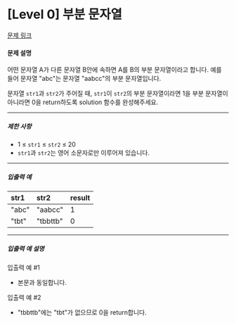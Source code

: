 # [Level 0] 부분 문자열

[문제 링크](https://school.programmers.co.kr/learn/courses/30/lessons/181842)

#### 문제 설명

어떤 문자열 A가 다른 문자열 B안에 속하면 A를 B의 부분 문자열이라고 합니다. 예를 들어 문자열 "abc"는 문자열 "aabcc"의 부분 문자열입니다.

문자열 ```str1```과 ```str2```가 주어질 때, ```str1```이 ```str2```의 부분 문자열이라면 1을 부분 문자열이 아니라면 0을 return하도록 solution 함수를 완성해주세요.

---

##### 제한 사항

- 1 ≤ ```str1``` ≤ ```str2``` ≤ 20
- ```str1```과 ```str2```는 영어 소문자로만 이루어져 있습니다.

---

##### 입출력 예

|str1|str2|result|
|:---|:---|:---|
|"abc"|"aabcc"|1|
|"tbt"|"tbbttb"|0|

---

##### 입출력 예 설명

입출력 예 #1

- 본문과 동일합니다.

입출력 예 #2

- "tbbttb"에는 "tbt"가 없으므로 0을 return합니다.
